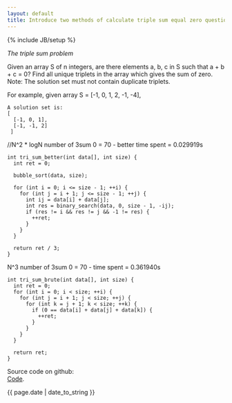 ```yaml
---
layout: default 
title: Introduce two methods of calculate triple sum equal zero question
---
```

{% include JB/setup %}

<i>The triple sum problem</i>

   Given an array S of n integers, are there elements a, b, c in S 
   such that a + b + c = 0? Find all unique triplets in the array
   which gives the sum of zero.
   Note: The solution set must not contain duplicate triplets.

   For example, given array S = [-1, 0, 1, 2, -1, -4],

	A solution set is:
	[
	  [-1, 0, 1],
	  [-1, -1, 2]
	 ]

   //N^2 * logN number of 3sum 0 = 70 - better time spent = 0.029919s

	int tri_sum_better(int data[], int size) {
	  int ret = 0;

	  bubble_sort(data, size);

	  for (int i = 0; i <= size - 1; ++i) {
	    for (int j = i + 1; j <= size - 1; ++j) {
	      int ij = data[i] + data[j];
	      int res = binary_search(data, 0, size - 1, -ij);
	      if (res != i && res != j && -1 != res) {
	        ++ret;
	      }
	    }
	  }

	  return ret / 3;
	}

  N^3   number of 3sum 0 = 70 - time spent = 0.361940s

	int tri_sum_brute(int data[], int size) {
	  int ret = 0;
	  for (int i = 0; i < size; ++i) {
	    for (int j = i + 1; j < size; ++j) {
	      for (int k = j + 1; k < size; ++k) {
	        if (0 == data[i] + data[j] + data[k]) {
	          ++ret;
	        }
	      }
	    }
	  }

	  return ret;
	}

Source code on github:  
           [Code](https://github.com/GiantGeorgeGo/data-struct-and-algorithm/blob/master/3sum0.c).


<p>{{ page.date | date_to_string }}</p>
